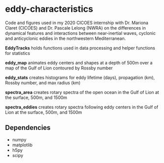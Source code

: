 # eddy-characteristics

Code and figures used in my 2020 CICOES internship with Dr. Mariona Claret (CICOES) and Dr. Pascale Lelong (NWRA) on the differences in dynamical features and interactions between near-inertial waves, cyclonic and anticyclonic eddies in the northwestern Mediterranean.

**EddyTracks** holds functions used in data processing and helper functions for statistics

**eddy_map** animates eddy centers and shapes at a depth of 500m over a map of the Gulf of Lion contoured by Rossby number

**eddy_stats** creates histograms for eddy lifetime (days), propagation (km), Rossby number, and max radius (km)

**spectra_area** creates rotary spectra of the open ocean in the Gulf of Lion at the surface, 500m, and 1500m

**spectra_eddies** creates rotary spectra following eddy centers in the Gulf of Lion at the surface, 500m, and 1500m

## Dependencies
* numpy
* matplotlib
* h5py
* scipy
